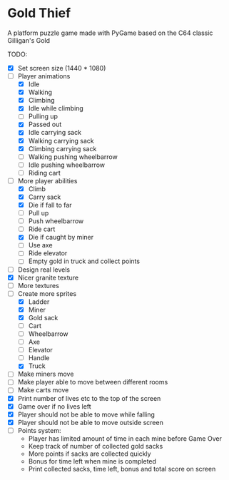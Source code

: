 # Gold Thief
A platform puzzle game made with PyGame based on the C64 classic Gilligan's Gold

TODO:  
- [x] Set screen size (1440 * 1080)
- [ ] Player animations  
    - [x] Idle
    - [x] Walking
    - [x] Climbing
    - [x] Idle while climbing
    - [ ] Pulling up
    - [x] Passed out
    - [x] Idle carrying sack
    - [x] Walking carrying sack
    - [x] Climbing carrying sack
    - [ ] Walking pushing wheelbarrow
    - [ ] Idle pushing wheelbarrow
    - [ ] Riding cart
- [ ] More player abilities
    - [x] Climb
    - [x] Carry sack
    - [x] Die if fall to far
    - [ ] Pull up
    - [ ] Push wheelbarrow
    - [ ] Ride cart   
    - [x] Die if caught by miner 
    - [ ] Use axe
    - [ ] Ride elevator
    - [ ] Empty gold in truck and collect points
- [ ] Design real levels
- [X] Nicer granite texture
- [ ] More textures
- [ ] Create more sprites
    - [X] Ladder
    - [X] Miner
    - [X] Gold sack
    - [ ] Cart
    - [ ] Wheelbarrow
    - [ ] Axe
    - [ ] Elevator
    - [ ] Handle
    - [x] Truck
- [ ] Make miners move
- [ ] Make player able to move between different rooms
- [ ] Make carts move
- [x] Print number of lives etc to the top of the screen
- [x] Game over if no lives left
- [x] Player should not be able to move while falling
- [x] Player should not be able to move outside screen
- [ ] Points system:    
    - Player has limited amount of time in each mine before Game Over
    - Keep track of number of collected gold sacks
    - More points if sacks are collected quickly
    - Bonus for time left when mine is completed
    - Print collected sacks, time left, bonus and total score on screen
    
 
